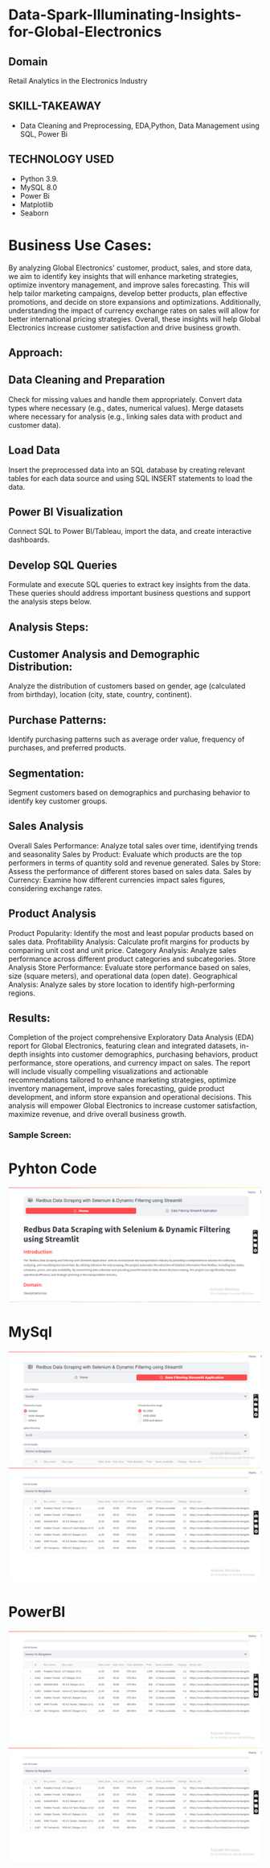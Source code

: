 # Data-Spark-Illuminating-Insights-for-Global-Electronics
## Domain
Retail Analytics in the Electronics Industry
## SKILL-TAKEAWAY
* Data Cleaning and Preprocessing, EDA,Python, Data Management using SQL, Power Bi
## TECHNOLOGY USED
* Python 3.9.
* MySQL 8.0
* Power Bi
* Matplotlib
* Seaborn
# Business Use Cases:
By analyzing Global Electronics' customer, product, sales, and store data, we aim to identify key insights that will enhance marketing strategies,
optimize inventory management, and improve sales forecasting. This will help tailor marketing campaigns, develop better products, plan effective promotions,
and decide on store expansions and optimizations. Additionally, understanding the impact of currency exchange rates on sales will allow for better international pricing strategies.
Overall, these insights will help Global Electronics increase customer satisfaction and drive business growth.
## Approach:
## Data Cleaning and Preparation
Check for missing values and handle them appropriately.
Convert data types where necessary (e.g., dates, numerical values).
Merge datasets where necessary for analysis (e.g., linking sales data with product and customer data).
## Load Data
Insert the preprocessed data into an SQL database by creating relevant tables for each data source and using SQL INSERT statements to load the data.
## Power BI Visualization
Connect SQL to Power BI/Tableau, import the data, and create interactive dashboards.
## Develop  SQL Queries
Formulate and execute SQL queries to extract key insights from the data. These queries should address important business questions and support the analysis steps below.

## Analysis Steps:
## Customer Analysis and Demographic Distribution: 
Analyze the distribution of customers based on gender, age (calculated from birthday), location (city, state, country, continent).
## Purchase Patterns: 
Identify purchasing patterns such as average order value, frequency of purchases, and preferred products.
## Segmentation: 
Segment customers based on demographics and purchasing behavior to identify key customer groups.
## Sales Analysis
Overall Sales Performance: Analyze total sales over time, identifying trends and seasonality
Sales by Product: Evaluate which products are the top performers in terms of quantity sold and revenue generated.
Sales by Store: Assess the performance of different stores based on sales data.
Sales by Currency: Examine how different currencies impact sales figures, considering exchange rates.
## Product Analysis
Product Popularity: Identify the most and least popular products based on sales data.
Profitability Analysis: Calculate profit margins for products by comparing unit cost and unit price.
Category Analysis: Analyze sales performance across different product categories and subcategories.
Store Analysis
Store Performance: Evaluate store performance based on sales, size (square meters), and operational data (open date).
Geographical Analysis: Analyze sales by store location to identify high-performing regions.

## Results: 
Completion of the project comprehensive Exploratory Data Analysis (EDA) report for Global Electronics, featuring clean and integrated datasets, in-depth insights into customer demographics, purchasing behaviors, product performance, store operations, and currency impact on sales. The report will include visually compelling visualizations and actionable recommendations tailored to enhance marketing strategies, optimize inventory management, improve sales forecasting, guide product development, and inform store expansion and operational decisions. This analysis will empower Global Electronics to increase customer satisfaction, maximize revenue, and drive overall business growth.

<h3>Sample Screen:</h3>
<h1>Pyhton Code</h1>
<img src="https://github.com/praveenaaaron/Data-Scraping-with-Selenium-Dynamic-Filtering-using-Streamlit-main/blob/main/csv_files/home1.png">
<h1>MySql</h1>
<img src="https://github.com/praveenaaaron/Data-Scraping-with-Selenium-Dynamic-Filtering-using-Streamlit-main/blob/main/csv_files/page1.png">
<img src="https://github.com/praveenaaaron/Data-Scraping-with-Selenium-Dynamic-Filtering-using-Streamlit-main/blob/main/csv_files/page2.png">
<h1>PowerBI</h1>
<img src="https://github.com/praveenaaaron/Data-Scraping-with-Selenium-Dynamic-Filtering-using-Streamlit-main/blob/main/csv_files/page2.png">
<img src="https://github.com/praveenaaaron/Data-Scraping-with-Selenium-Dynamic-Filtering-using-Streamlit-main/blob/main/csv_files/page2.png">


